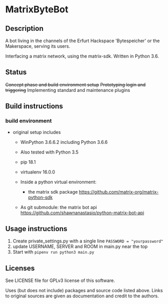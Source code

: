 # MatrixByteBot
## Description
 A bot living in the channels of the Erfurt Hackspace 'Bytespeicher' or the Makerspace,
 serving its users.

 Interfacing a matrix network, using the matrix-sdk.
 Written in Python 3.6.

## Status
~~Concept phase and build environment setup~~
~~Prototyping login and triggering~~
Implementing standard and maintenance plugins

## Build instructions
### build environment
- original setup includes
  - WinPython 3.6.6.2 including Python 3.6.6
  - Also tested with Python 3.5
  - pip 18.1
  - virtualenv 16.0.0
  
  - Inside a python virtual environment:
    - the matrix sdk package https://github.com/matrix-org/matrix-python-sdk 

  - As git submodule:
    the matrix bot api https://github.com/shawnanastasio/python-matrix-bot-api

## Usage instructions
1. Create private_settings.py with a single line ```PASSWORD = "yourpassword"```
2. update USERNAME, SERVER and ROOM in main.py near the top
3. Start with ```pipenv run python3 main.py```

## Licenses
See LICENSE file for GPLv3 license of this software.

Uses (but does not include) packages and source code listed above.
Links to original sources are given as documentation and credit to the authors.
